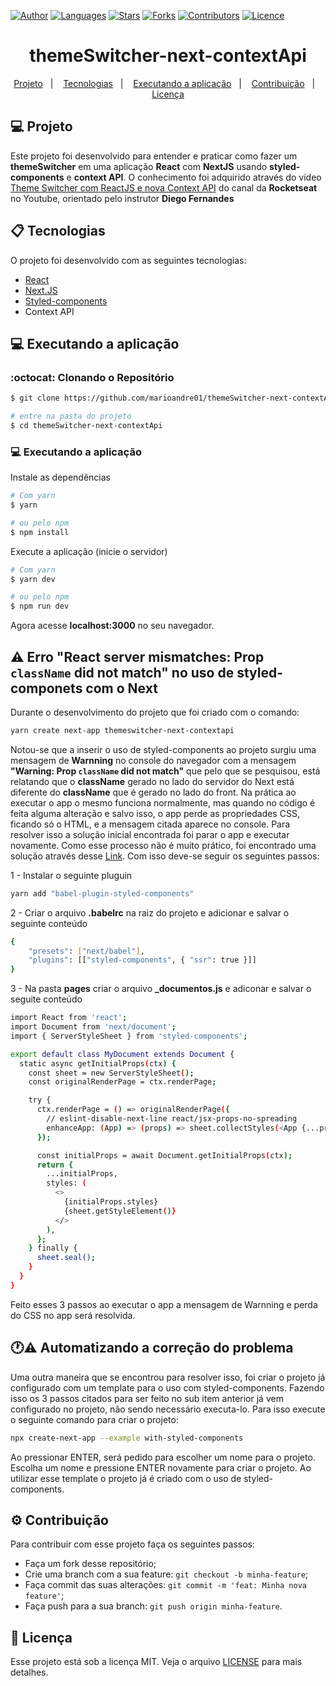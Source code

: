 [![Author](https://img.shields.io/badge/author-marioandre01-61dafb?style=flat-square)](https://github.com/marioandre01)
[![Languages](https://img.shields.io/github/languages/count/marioandre01/themeSwitcher-next-contextApi?color=%2361dafb&style=flat-square)](#)
[![Stars](https://img.shields.io/github/stars/marioandre01/themeSwitcher-next-contextApi?color=61dafb&style=flat-square)](https://github.com/marioandre01/themeSwitcher-next-contextApi/stargazers)
[![Forks](https://img.shields.io/github/forks/marioandre01/themeSwitcher-next-contextApi?color=%2361dafb&style=flat-square)](https://github.com/marioandre01/themeSwitcher-next-contextApi/network/members)
[![Contributors](https://img.shields.io/github/contributors/marioandre01/themeSwitcher-next-contextApi?color=61dafb&style=flat-square)](https://github.com/marioandre01/themeSwitcher-next-contextApi/graphs/contributors)
[![Licence](https://img.shields.io/github/license/marioandre01/themeSwitcher-next-contextApi?color=%2361dafb&style=flat-square)](https://github.com/marioandre01/themeSwitcher-next-contextApi/blob/master/LICENCE.md)


<h1 align="center">
  themeSwitcher-next-contextApi
</h1>

<p align="center"> 
  <a href="#-projeto">Projeto</a>&nbsp;&nbsp;&nbsp;|&nbsp;&nbsp;&nbsp;
  <a href="#-tecnologias">Tecnologias</a>&nbsp;&nbsp;&nbsp;|&nbsp;&nbsp;&nbsp;
  <!-- <a href="#-layout">Layout</a>&nbsp;&nbsp;&nbsp;|&nbsp;&nbsp;&nbsp; -->
  <a href="#-executando-a-aplicação">Executando a aplicação</a>&nbsp;&nbsp;&nbsp;|&nbsp;&nbsp;&nbsp;
  <a href="#gear-contribuição">Contribuição</a>&nbsp;&nbsp;&nbsp;|&nbsp;&nbsp;&nbsp;
  <a href="#memo-licença">Licença</a>
</p>

## 💻 Projeto

Este projeto foi desenvolvido para entender e praticar como fazer um **themeSwitcher** em uma aplicação **React** com **NextJS** usando **styled-components** e **context API**. O conhecimento foi adquirido através do vídeo [Theme Switcher com ReactJS e nova Context API](https://www.youtube.com/watch?v=oDgxUodLwGU) do canal da **Rocketseat** no Youtube, orientado pelo instrutor **Diego Fernandes**


## 📋 Tecnologias

O projeto foi desenvolvido com as seguintes tecnologias:

- [React](https://reactjs.org/)
- [Next.JS](https://nextjs.org/)
- [Styled-components](https://styled-components.com/)
- Context API

<!-- ## 🎨 Layout

### 💻 Web 

<p align="center">
  <img alt="themeSwitcher-next-contextApi" title="themeSwitcher-next-contextApi" src="" width="800px">
  
</p> -->

<!-- ### 📱 Mobile  -->
<!-- <p align="center">
  <img alt="Move.it mobile" title="Move.it mobile" src="img/onePiece_quiz_tela_mobile.png" width="250px">
</p> -->

## 💻 Executando a aplicação

### :octocat: Clonando o Repositório

```bash
$ git clone https://github.com/marioandre01/themeSwitcher-next-contextApi.git

# entre na pasta do projeto
$ cd themeSwitcher-next-contextApi
```
### 💻 Executando a aplicação

Instale as dependências

```bash
# Com yarn
$ yarn

# ou pelo npm
$ npm install
```

Execute a aplicação (inicie o servidor)

```bash
# Com yarn
$ yarn dev

# ou pelo npm
$ npm run dev
```
Agora acesse **localhost:3000** no seu navegador.

## :warning: Erro "React server mismatches: Prop `className` did not match" no uso de styled-componets com o Next

Durante o desenvolvimento do projeto que foi criado com o comando:

```bash
yarn create next-app themeswitcher-next-contextapi
```
Notou-se que a inserir o uso de styled-components ao projeto surgiu uma mensagem de **Warnning** no console do navegador com a mensagem **"Warning: Prop `className` did not match"** que pelo que se pesquisou, está relatando que o **className** gerado no lado do servidor do Next está diferente do **className** que é gerado no lado do front. Na prática ao executar o app o mesmo funciona normalmente, mas quando no código é feita alguma alteração e salvo isso, o app perde as propriedades CSS, ficando só o HTML, e a mensagem citada aparece no console. Para resolver isso a solução inicial encontrada foi parar o app e executar novamente. Como esse processo não é muito prático, foi encontrado uma solução através desse [Link](https://github.com/vercel/next.js/issues/11600#issuecomment-745165507). Com isso deve-se seguir os seguintes passos:

1 - Instalar o seguinte pluguin
```bash
yarn add "babel-plugin-styled-components"
```

2 - Criar o arquivo **.babelrc** na raiz do projeto e adicionar e salvar o seguinte conteúdo
```bash
{
    "presets": ["next/babel"],
    "plugins": [["styled-components", { "ssr": true }]]
}
```
3 - Na pasta **pages** criar o arquivo **_documentos.js** e adiconar e salvar o seguite conteúdo

```bash
import React from 'react';
import Document from 'next/document';
import { ServerStyleSheet } from 'styled-components';

export default class MyDocument extends Document {
  static async getInitialProps(ctx) {
    const sheet = new ServerStyleSheet();
    const originalRenderPage = ctx.renderPage;

    try {
      ctx.renderPage = () => originalRenderPage({
        // eslint-disable-next-line react/jsx-props-no-spreading
        enhanceApp: (App) => (props) => sheet.collectStyles(<App {...props} />),
      });

      const initialProps = await Document.getInitialProps(ctx);
      return {
        ...initialProps,
        styles: (
          <>
            {initialProps.styles}
            {sheet.getStyleElement()}
          </>
        ),
      };
    } finally {
      sheet.seal();
    }
  }
}
```
Feito esses 3 passos ao executar o app a mensagem de Warnning e perda do CSS no app será resolvida.

## :clock1::warning: Automatizando a correção do problema

Uma outra maneira que se encontrou para resolver isso, foi criar o projeto já configurado com um template para o uso com styled-components. Fazendo isso os 3 passos citados para ser feito no sub item anterior já vem configurado no projeto, não sendo necessário executa-lo. Para isso execute o seguinte comando para criar o projeto:

```bash
npx create-next-app --example with-styled-components
```
Ao pressionar ENTER, será pedido para escolher um nome para o projeto. Escolha um nome e pressione ENTER novamente para criar o projeto. Ao utilizar esse template o projeto já é criado com o uso de styled-components.

## :gear: Contribuição

Para contribuir com esse projeto faça os seguintes passos:

- Faça um fork desse repositório;
- Crie uma branch com a sua feature: `git checkout -b minha-feature`;
- Faça commit das suas alterações: `git commit -m 'feat: Minha nova feature'`;
- Faça push para a sua branch: `git push origin minha-feature`.

## :memo: Licença

Esse projeto está sob a licença MIT. Veja o arquivo [LICENSE](./LICENSE) para mais detalhes.




